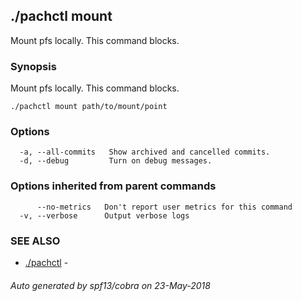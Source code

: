 ## ./pachctl mount

Mount pfs locally. This command blocks.

### Synopsis


Mount pfs locally. This command blocks.

```
./pachctl mount path/to/mount/point
```

### Options

```
  -a, --all-commits   Show archived and cancelled commits.
  -d, --debug         Turn on debug messages.
```

### Options inherited from parent commands

```
      --no-metrics   Don't report user metrics for this command
  -v, --verbose      Output verbose logs
```

### SEE ALSO
* [./pachctl](./pachctl.md)	 - 

###### Auto generated by spf13/cobra on 23-May-2018
